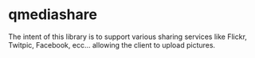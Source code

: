 qmediashare
===========

The intent of this library is to support various sharing services like Flickr, Twitpic, Facebook, ecc... allowing the client to upload pictures.